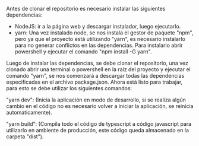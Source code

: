 Antes de clonar el repositorio es necesario instalar las siguientes dependencias:

- NodeJS: ir a la página web y descargar instalador, luego ejecutarlo.
- yarn: Una vez instalado node, se nos instala el gestor de paquete "npm", pero ya que
  el proyecto está utilizando "yarn", es necesario instalarlo para no generar conflictos
  en las dependencias. Para instalarlo abrir powershell y ejecutar el comando "npm install -G yarn".

Luego de instalar las dependencias, se debe clonar el repositorio, una vez clonado abrir una terminal o powershell
en la raíz del proyecto y ejecutar el comando "yarn", se nos comenzará a descargar todas las dependencias especificadas
en el archivo package.json.
Ahora está listo para trabajar, para esto se debe utilizar los siguientes comandos:

"yarn dev": (Inicia la aplicación en modo de desarrollo, si se realiza algún cambio en el código no es necesario
volver a iniciar la aplicación, se reinicia automaticamente).

"yarn build": (Compila todo el código de typescript a código javascript para utilizarlo en ambiente de producción,
este código queda almacenado en la carpeta "dist").
